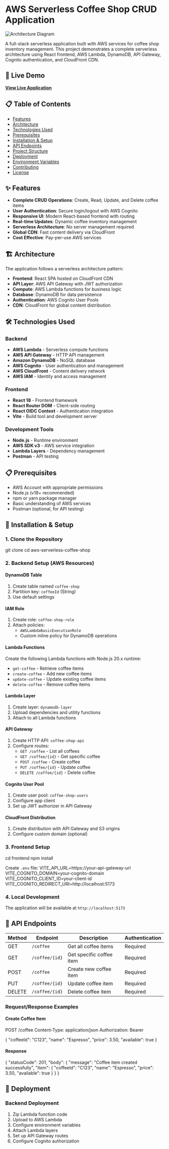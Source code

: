 # AWS Serverless Coffee Shop CRUD Application

![Architecture Diagram](./architecture.jpg)

A full-stack serverless application built with AWS services for coffee shop inventory management. This project demonstrates a complete serverless architecture using React frontend, AWS Lambda, DynamoDB, API Gateway, Cognito authentication, and CloudFront CDN.

## 🚀 Live Demo

**[View Live Application](https://d2m5qnl9omftud.cloudfront.net)**

## 📋 Table of Contents

- [Features](#features)
- [Architecture](#architecture)
- [Technologies Used](#technologies-used)
- [Prerequisites](#prerequisites)
- [Installation & Setup](#installation--setup)
- [API Endpoints](#api-endpoints)
- [Project Structure](#project-structure)
- [Deployment](#deployment)
- [Environment Variables](#environment-variables)
- [Contributing](#contributing)
- [License](#license)

## ✨ Features

- **Complete CRUD Operations**: Create, Read, Update, and Delete coffee items
- **User Authentication**: Secure login/logout with AWS Cognito
- **Responsive UI**: Modern React-based frontend with routing
- **Real-time Updates**: Dynamic coffee inventory management
- **Serverless Architecture**: No server management required
- **Global CDN**: Fast content delivery via CloudFront
- **Cost Effective**: Pay-per-use AWS services

## 🏗️ Architecture

The application follows a serverless architecture pattern:

- **Frontend**: React SPA hosted on CloudFront CDN
- **API Layer**: AWS API Gateway with JWT authorization
- **Compute**: AWS Lambda functions for business logic
- **Database**: DynamoDB for data persistence
- **Authentication**: AWS Cognito User Pools
- **CDN**: CloudFront for global content distribution

## 🛠️ Technologies Used

### Backend
- **AWS Lambda** - Serverless compute functions
- **AWS API Gateway** - HTTP API management
- **Amazon DynamoDB** - NoSQL database
- **AWS Cognito** - User authentication and management
- **AWS CloudFront** - Content delivery network
- **AWS IAM** - Identity and access management

### Frontend
- **React 18** - Frontend framework
- **React Router DOM** - Client-side routing
- **React OIDC Context** - Authentication integration
- **Vite** - Build tool and development server

### Development Tools
- **Node.js** - Runtime environment
- **AWS SDK v3** - AWS service integration
- **Lambda Layers** - Dependency management
- **Postman** - API testing

## 📋 Prerequisites

- AWS Account with appropriate permissions
- Node.js (v18+ recommended)
- npm or yarn package manager
- Basic understanding of AWS services
- Postman (optional, for API testing)

## 🚀 Installation & Setup

### 1. Clone the Repository
git clone <your-repo-url>
cd aws-serverless-coffee-shop

### 2. Backend Setup (AWS Resources)

#### DynamoDB Table
1. Create table named `coffee-shop`
2. Partition key: `coffeeId` (String)
3. Use default settings

#### IAM Role
1. Create role: `coffee-shop-role`
2. Attach policies:
   - `AWSLambdaBasicExecutionRole`
   - Custom inline policy for DynamoDB operations

#### Lambda Functions
Create the following Lambda functions with Node.js 20.x runtime:

- `get-coffee` - Retrieve coffee items
- `create-coffee` - Add new coffee items  
- `update-coffee` - Update existing coffee items
- `delete-coffee` - Remove coffee items

#### Lambda Layer
1. Create layer: `dynamodb-layer`
2. Upload dependencies and utility functions
3. Attach to all Lambda functions

#### API Gateway
1. Create HTTP API: `coffee-shop-api`
2. Configure routes:
   - `GET /coffee` - List all coffees
   - `GET /coffee/{id}` - Get specific coffee
   - `POST /coffee` - Create coffee
   - `PUT /coffee/{id}` - Update coffee
   - `DELETE /coffee/{id}` - Delete coffee

#### Cognito User Pool
1. Create user pool: `coffee-shop-users`
2. Configure app client
3. Set up JWT authorizer in API Gateway

#### CloudFront Distribution
1. Create distribution with API Gateway and S3 origins
2. Configure custom domain (optional)

### 3. Frontend Setup
cd frontend
npm install

Create `.env` file:
VITE_API_URL=https://your-api-gateway-url
VITE_COGNITO_DOMAIN=your-cognito-domain
VITE_COGNITO_CLIENT_ID=your-client-id
VITE_COGNITO_REDIRECT_URI=http://localhost:5173


### 4. Local Development


The application will be available at `http://localhost:5173`

## 🔌 API Endpoints

| Method | Endpoint | Description | Authentication |
|--------|----------|-------------|----------------|
| GET | `/coffee` | Get all coffee items | Required |
| GET | `/coffee/{id}` | Get specific coffee item | Required |
| POST | `/coffee` | Create new coffee item | Required |
| PUT | `/coffee/{id}` | Update coffee item | Required |
| DELETE | `/coffee/{id}` | Delete coffee item | Required |

### Request/Response Examples

#### Create Coffee Item
POST /coffee
Content-Type: application/json
Authorization: Bearer <jwt-token>

{
"coffeeId": "C123",
"name": "Espresso",
"price": 3.50,
"available": true
}


#### Response
{
"statusCode": 201,
"body": {
"message": "Coffee item created successfully",
"item": {
"coffeeId": "C123",
"name": "Espresso",
"price": 3.50,
"available": true
}
}
}



## 🚀 Deployment

### Backend Deployment
1. Zip Lambda function code
2. Upload to AWS Lambda
3. Configure environment variables
4. Attach Lambda layers
5. Set up API Gateway routes
6. Configure Cognito authorization


